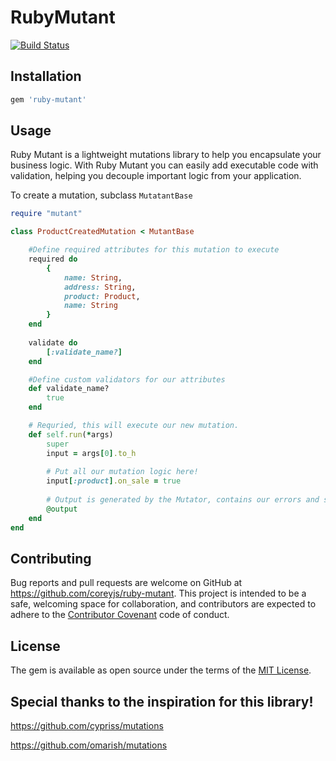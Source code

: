 # RubyMutant
[![Build Status](https://travis-ci.org/coreyjs/ruby-mutant.svg?branch=master)](https://travis-ci.org/coreyjs/ruby-mutant)



## Installation


```ruby
gem 'ruby-mutant'
```


## Usage

Ruby Mutant is a lightweight mutations library to help you encapsulate your business logic.  With Ruby Mutant you can easily add executable code with validation, helping you decouple important logic from your application.

To create a mutation, subclass `MutatantBase`  

```ruby
require "mutant"

class ProductCreatedMutation < MutantBase

    #Define required attributes for this mutation to execute
    required do
        {
            name: String, 
            address: String, 
            product: Product,
            name: String
        }
    end
    
    validate do 
        [:validate_name?]
    end

    #Define custom validators for our attributes
    def validate_name?
        true
    end

    # Requried, this will execute our new mutation.
    def self.run(*args)
        super
        input = args[0].to_h
        
        # Put all our mutation logic here!
        input[:product].on_sale = true
        
        # Output is generated by the Mutator, contains our errors and success? of validation.
        @output
    end
end
```



## Contributing

Bug reports and pull requests are welcome on GitHub at https://github.com/coreyjs/ruby-mutant. This project is intended to be a safe, welcoming space for collaboration, and contributors are expected to adhere to the [Contributor Covenant](http://contributor-covenant.org) code of conduct.

## License

The gem is available as open source under the terms of the [MIT License](https://opensource.org/licenses/MIT).


## Special thanks to the inspiration for this library!

https://github.com/cypriss/mutations

https://github.com/omarish/mutations



